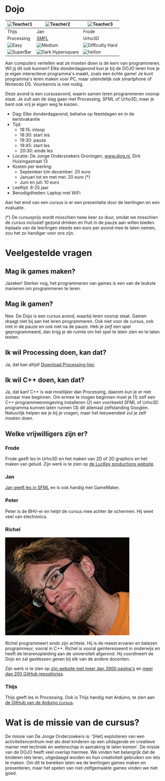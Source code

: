 # Dojo

![Teacher1](https://raw.githubusercontent.com/richelbilderbeek/Dojo/master/Images/Teacher.png)|![Teacher2](https://raw.githubusercontent.com/richelbilderbeek/Dojo/master/Images/Teacher.png) | ![Teacher3](https://raw.githubusercontent.com/richelbilderbeek/Dojo/master/Images/Teacher.png)
---|---|---
Thijs | Jan | Frode
Processing | [SMFL](https://github.com/janderkkotlarski/Cplusplus-with-SFML-course) | Urho3D
![Easy](https://raw.githubusercontent.com/richelbilderbeek/Dojo/master/Images/Easy.png) | ![Medium](https://raw.githubusercontent.com/richelbilderbeek/Dojo/master/Images/Medium.png) | ![Difficulty Hard](https://raw.githubusercontent.com/richelbilderbeek/Dojo/master/Images/Hard.png)
 ![SuperBar](https://raw.githubusercontent.com/richelbilderbeek/Dojo/master/Images/superBar.png)|![Dark Hypersquare](https://cloud.githubusercontent.com/assets/13890380/9529429/7f52a582-4cfa-11e5-9265-51b4eed9e597.png) | ![heXon](https://raw.githubusercontent.com/richelbilderbeek/Dojo/master/Images/heXon.png)

Aan computers vertellen wat ze moeten doen is de kern van programmeren. Wil jij dit ook kunnen? Elke donderdagavond kun je bij de DOJO leren hoe je je eigen interactieve programma's maakt, zoals een échte game! Je kunt programma's leren maken voor PC, maar uiteindelijk ook smartphone of Nintendo DS. Voorkennis is niet nodig.

Deze avond is een cursusavond, waarin samen leren programmeren voorop staat. 
Je zult aan de slag gaan met Processing, SFML of Urho3D, 
maar je bent ook vrij je eigen weg te kiezen.

 * Dag: Elke donderdagavond, behalve op feestdagen en in de kerstvakantie
 * Tijd: 
    * 18:15: inloop
    * 18:30: start les
    * 19:30: pauze
    * 19:45: start les
    * 20:30: einde les
 * Locatie: De Jonge Onderzoekers Groningen, www.djog.nl, Dirk Huizingastraat 13
 * Kosten per leerling:
   * September t/m december: 20 euro
   * Januari tot en met mei: 20 euro (*)
   * Juni en juli: 10 euro
 * Leeftijd: 8-25 jaar
 * Benodigdheden: Laptop met WiFi

Aan het eind van een cursus is er een presentatie door de leerlingen en een evaluatie.

(*) De cursusprijs wordt misschien twee keer zo duur, omdat we misschien de cursus
inclusief gezond drinken en fruit in de pauze aan willen bieden. Inplaats van de 
leerlingen steeds een euro per avond mee te laten nemen, zou het zo handiger voor ons zijn.

# Veelgestelde vragen

## Mag ik games maken?

Jazeker! Sterker nog, het programmeren van games is een van de leukste manieren om programmeren te leren.

## Mag ik gamen?

Nee. De Dojo is een cursus avond, waarbij leren voorop staat. Gamen draagt niet bij aan het leren programmeren.
Ook niet voor de cursus, ook niet in de pauze en ook niet na de pauze.
Heb je *zelf* een spel geprogrammeerd, dan krijg je de ruimte om het spel te laten zien en te laten testen.

## Ik wil Processing doen, kan dat?

Ja, dat kan altijd! [Download Processing hier](https://processing.org/download/).

## Ik wil C++ doen, kan dat?

Ja, dat kan! C++ is wat moeilijker dan Processing, daarom kun je er niet zomaar mee beginnen. Om ermee te mogen beginnen moet je (1) zelf een C++ programmeeromgeving installeren (2) een voorbeeld SFML of Urho3D programma kunnen laten runnen (3) dit allemaal zelfstanding Googlen. Natuurlijk helpen we je bij je vragen, maar het leeuwendeel zul je zelf moeten doen.

## Welke vrijwilligers zijn er?

### Frode

Frode geeft les in Urho3D en het maken van 2D of 3D graphics en het maken van geluid. Zijn werk is te zien
op [de LucKey productions website](http://www.luckeyproductions.nl).

### Jan

[Jan geeft les in SFML](https://github.com/janderkkotlarski/Cplusplus-with-SFML-course) en is ook handig
met GameMaker.

### Peter

Peter is de BHV-er en helpt de cursus mee achter de schermen. Hij weet veel van electronica.

### Richel

![Richel](Images/Richel.png)

Richel programmeert sinds zijn achtste. Hij is de meest ervaren en belezen programmeur, vooral in C++.
Richel is vooral geinteresseerd in onderwijs en heeft de lerarenopleiding aan de universiteit afgerond.
Hij coordineert de Dojo en zal gastlessen geven bij elk van de andere docenten. 

Zijn werk is te zien op [zijn website met meer dan 3900 pagina's](http://richelbilderbeek.nl) en [meer dan 200 GitHub repositories](https://github.com/richelbilderbeek?tab=repositories).

### Thijs

Thijs geeft les in Processing. Ook is Thijs handig met Arduino, te zien aan [de GitHub van de Arduino cursus](https://github.com/richelbilderbeek/ArduinoCourse).

# Wat is de missie van de cursus?

De missie van De Jonge Onderzoekers is: '[Het] exploiteren van een activiteitencentrum met als doel kinderen op een uitdagende en creatieve manier met techniek en wetenschap in aanraking te laten komen'. De missie van de DOJO heeft veel overlap hiermee. We vinden het belangrijk dat de kinderen iets leren, uitgedaagd worden en hun creativiteit gebruiken om iets te maken. Om dit te bereiken laten we de leerlingen games maken en presenteren, maar het spelen van niet-zelfgemaakte games vinden we niet goed.
